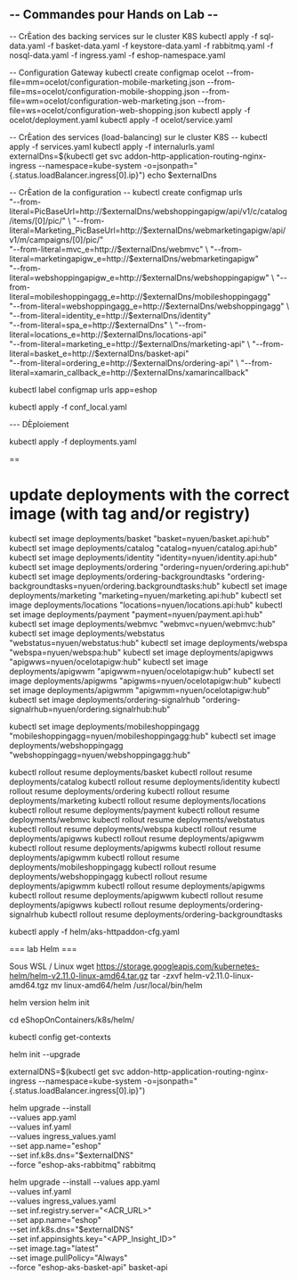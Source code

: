 -- Commandes pour Hands on Lab --
--------------------------------- 


-- CrÈation des backing services sur le cluster K8S
kubectl apply -f sql-data.yaml -f basket-data.yaml -f keystore-data.yaml -f rabbitmq.yaml -f nosql-data.yaml -f ingress.yaml -f eshop-namespace.yaml


-- Configuration Gateway
kubectl create configmap ocelot --from-file=mm=ocelot/configuration-mobile-marketing.json --from-file=ms=ocelot/configuration-mobile-shopping.json --from-file=wm=ocelot/configuration-web-marketing.json --from-file=ws=ocelot/configuration-web-shopping.json
kubectl apply -f ocelot/deployment.yaml
kubectl apply -f ocelot/service.yaml


-- CrÈation des services (load-balancing) sur le cluster K8S --
kubectl apply -f services.yaml
kubectl apply -f internalurls.yaml
externalDns=$(kubectl get svc addon-http-application-routing-nginx-ingress --namespace=kube-system -o=jsonpath="{.status.loadBalancer.ingress[0].ip}")
echo $externalDns


-- CrÈation de la configuration --
kubectl create configmap urls \
    "--from-literal=PicBaseUrl=http://$externalDns/webshoppingapigw/api/v1/c/catalog/items/[0]/pic/" \
    "--from-literal=Marketing_PicBaseUrl=http://$externalDns/webmarketingapigw/api/v1/m/campaigns/[0]/pic/" \
    "--from-literal=mvc_e=http://$externalDns/webmvc" \
    "--from-literal=marketingapigw_e=http://$externalDns/webmarketingapigw" \
    "--from-literal=webshoppingapigw_e=http://$externalDns/webshoppingapigw" \
    "--from-literal=mobileshoppingagg_e=http://$externalDns/mobileshoppingagg" \
    "--from-literal=webshoppingagg_e=http://$externalDns/webshoppingagg" \
    "--from-literal=identity_e=http://$externalDns/identity" \
    "--from-literal=spa_e=http://$externalDns" \
    "--from-literal=locations_e=http://$externalDns/locations-api" \
    "--from-literal=marketing_e=http://$externalDns/marketing-api" \
    "--from-literal=basket_e=http://$externalDns/basket-api" \
    "--from-literal=ordering_e=http://$externalDns/ordering-api" \
    "--from-literal=xamarin_callback_e=http://$externalDns/xamarincallback"

kubectl label configmap urls app=eshop

kubectl apply -f conf_local.yaml


--- DÈploiement

kubectl apply -f deployments.yaml

== 

# update deployments with the correct image (with tag and/or registry)
kubectl set image deployments/basket "basket=nyuen/basket.api:hub"
kubectl set image deployments/catalog "catalog=nyuen/catalog.api:hub"
kubectl set image deployments/identity "identity=nyuen/identity.api:hub"
kubectl set image deployments/ordering "ordering=nyuen/ordering.api:hub"
kubectl set image deployments/ordering-backgroundtasks "ordering-backgroundtasks=nyuen/ordering.backgroundtasks:hub"
kubectl set image deployments/marketing "marketing=nyuen/marketing.api:hub"
kubectl set image deployments/locations "locations=nyuen/locations.api:hub"
kubectl set image deployments/payment "payment=nyuen/payment.api:hub"
kubectl set image deployments/webmvc "webmvc=nyuen/webmvc:hub"
kubectl set image deployments/webstatus "webstatus=nyuen/webstatus:hub"
kubectl set image deployments/webspa "webspa=nyuen/webspa:hub"
kubectl set image deployments/apigwws "apigwws=nyuen/ocelotapigw:hub"
kubectl set image deployments/apigwwm "apigwwm=nyuen/ocelotapigw:hub"
kubectl set image deployments/apigwms "apigwms=nyuen/ocelotapigw:hub"
kubectl set image deployments/apigwmm "apigwmm=nyuen/ocelotapigw:hub"
kubectl set image deployments/ordering-signalrhub "ordering-signalrhub=nyuen/ordering.signalrhub:hub"

kubectl set image deployments/mobileshoppingagg "mobileshoppingagg=nyuen/mobileshoppingagg:hub"
kubectl set image deployments/webshoppingagg "webshoppingagg=nyuen/webshoppingagg:hub"


kubectl rollout resume deployments/basket
kubectl rollout resume deployments/catalog
kubectl rollout resume deployments/identity
kubectl rollout resume deployments/ordering
kubectl rollout resume deployments/marketing
kubectl rollout resume deployments/locations
kubectl rollout resume deployments/payment
kubectl rollout resume deployments/webmvc
kubectl rollout resume deployments/webstatus
kubectl rollout resume deployments/webspa
kubectl rollout resume deployments/apigwws
kubectl rollout resume deployments/apigwwm
kubectl rollout resume deployments/apigwms
kubectl rollout resume deployments/apigwmm
kubectl rollout resume deployments/mobileshoppingagg
kubectl rollout resume deployments/webshoppingagg
kubectl rollout resume deployments/apigwmm
kubectl rollout resume deployments/apigwms
kubectl rollout resume deployments/apigwwm
kubectl rollout resume deployments/apigwws
kubectl rollout resume deployments/ordering-signalrhub
kubectl rollout resume deployments/ordering-backgroundtasks

kubectl apply -f helm/aks-httpaddon-cfg.yaml

=== lab Helm ===

Sous WSL / Linux
wget https://storage.googleapis.com/kubernetes-helm/helm-v2.11.0-linux-amd64.tar.gz
tar -zxvf helm-v2.11.0-linux-amd64.tgz
mv linux-amd64/helm /usr/local/bin/helm

helm version
helm init

cd eShopOnContainers/k8s/helm/

kubectl config get-contexts

helm init --upgrade

externalDNS=$(kubectl get svc addon-http-application-routing-nginx-ingress --namespace=kube-system -o=jsonpath="{.status.loadBalancer.ingress[0].ip}")

helm upgrade --install \
		    --values app.yaml \
		    --values inf.yaml \
		    --values ingress_values.yaml \
		    --set app.name="eshop" \
		    --set inf.k8s.dns="$externalDNS" \
--force "eshop-aks-rabbitmq" rabbitmq 


helm upgrade --install
			  --values app.yaml \
			  --values inf.yaml \
			  --values ingress_values.yaml \
			  --set inf.registry.server="<ACR_URL>" \
			  --set app.name="eshop" \
			  --set inf.k8s.dns="$externalDNS" \
			  --set inf.appinsights.key="<APP_Insight_ID>" \
			  --set image.tag="latest" \
			  --set image.pullPolicy="Always" \
			 --force  "eshop-aks-basket-api" basket-api
